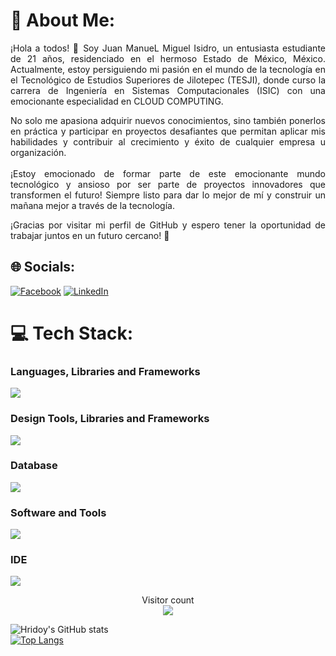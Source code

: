 # 💫 About Me:
<p align="justify">¡Hola a todos! 👋 Soy Juan ManueL Miguel Isidro, un entusiasta estudiante de 21 años, residenciado en el hermoso Estado de México, México. Actualmente, estoy persiguiendo mi pasión en el mundo de la tecnología en el Tecnológico de Estudios Superiores de Jilotepec (TESJI), donde curso la carrera de Ingeniería en Sistemas Computacionales (ISIC) con una emocionante especialidad en CLOUD COMPUTING.</p>

<p align="justify">No solo me apasiona adquirir nuevos conocimientos, sino también ponerlos en práctica y participar en proyectos desafiantes que permitan aplicar mis habilidades y contribuir al crecimiento y éxito de cualquier empresa u organización.<br><br> ¡Estoy emocionado de formar parte de este emocionante mundo tecnológico y ansioso por ser parte de proyectos innovadores que transformen el futuro! Siempre listo para dar lo mejor de mí y construir un mañana mejor a través de la tecnología.</p>

<p align="justify">¡Gracias por visitar mi perfil de GitHub y espero tener la oportunidad de trabajar juntos en un futuro cercano! 🚀
</p>

## 🌐 Socials:
[![Facebook](https://img.shields.io/badge/Facebook-%231877F2.svg?logo=Facebook&logoColor=white)](https://www.facebook.com/profile.php?id=100067552427418) [![LinkedIn](https://img.shields.io/badge/LinkedIn-%230077B5.svg?logo=linkedin&logoColor=white)](https://www.linkedin.com/in/juan-manuel-miguel-isidro-365b74271) 

# 💻 Tech Stack:
<h3>Languages, Libraries and Frameworks</h3>
<p>
  <a href="https://skillicons.dev">
    <img src="https://skillicons.dev/icons?i=c,cs,java,js,kotlin,php,python,react,vite&perline=14" />
  </a>
</p>

<h3>Design Tools, Libraries and Frameworks</h3>
<p>
  <a href="https://skillicons.dev">
    <img src="https://skillicons.dev/icons?i=css,scss,bootstrap,html,materialui,tailwind&perline=14" />
  </a>
</p>
<h3>Database</h3>
<p>
  <a href="https://skillicons.dev">
    <img src="https://skillicons.dev/icons?i=mongodb,mysql,postgres,tensorflow&perline=14" />
  </a>
</p>
<h3>Software and Tools</h3>
<p>
  <a href="https://skillicons.dev">
    <img src="https://skillicons.dev/icons?i=git,github,maven,spring,firebase,flask,postman&perline=14" />
  </a>
</p>
<h3>IDE</h3>
<p>
  <a href="https://skillicons.dev">
    <img src="https://skillicons.dev/icons?i=androidstudio,arduino,eclipse,idea,visualstudio,vscode&perline=14" />
  </a>
</p>
<p> 
  <div align="center">Visitor count</div>
  <div align="center">
    <img src="https://profile-counter.glitch.me/JUANCHO222/count.svg"/>
  </div> 
</p>

![Hridoy's GitHub stats](https://github-readme-stats.vercel.app/api?username=JUANCHO222&show_icons=true&count_private=true&theme=great-gatsby) </br>
[![Top Langs](https://github-readme-stats.vercel.app/api/top-langs/?username=JUANCHO222&theme=great-gatsby&layout=compact)](https://github.com/HridoyHazard)

